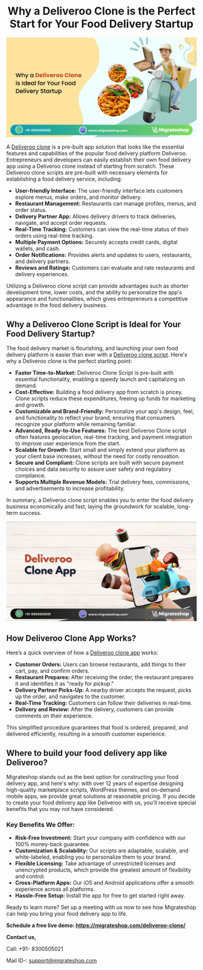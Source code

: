 <h1 align="center"> Why a Deliveroo Clone is the Perfect Start for Your Food Delivery Startup </h1> 

<div class="Box-sc-g0xbh4-0 iIZCet"><img alt=“deliverooclone.png" src="https://github.com/migrateshop/deliveroo-clone/blob/main/images/deliveroo-clone.png" data-hpc="true" class="Box-sc-g0xbh4-0 kzRgrI"></div>

A [Deliveroo clone](https://migrateshop.com/deliveroo-clone/) is a pre-built app solution that looks like the essential features and capabilities of the popular food delivery platform Deliveroo. Entrepreneurs and developers can easily establish their own food delivery app using a Deliveroo clone instead of starting from scratch. These Deliveroo clone scripts are pre-built with necessary elements for establishing a food delivery service, including:

* **User-friendly Interface:** The user-friendly interface lets customers explore menus, make orders, and monitor delivery.
* **Restaurant Management:** Restaurants can manage profiles, menus, and order status.
* **Delivery Partner App:** Allows delivery drivers to track deliveries, navigate, and accept order requests.
* **Real-Time Tracking:** Customers can view the real-time status of their orders using real-time tracking.
* **Multiple Payment Options:** Securely accepts credit cards, digital wallets, and cash.
* **Order Notifications:** Provides alerts and updates to users, restaurants, and delivery partners.
* **Reviews and Ratings:** Customers can evaluate and rate restaurants and delivery experiences.

Utilizing a Deliveroo clone script can provide advantages such as shorter development time, lower costs, and the ability to personalize the app's appearance and functionalities, which gives entrepreneurs a competitive advantage in the food delivery business.

## Why a Deliveroo Clone Script is Ideal for Your Food Delivery Startup?
The food delivery market is flourishing, and launching your own food delivery platform is easier than ever with a [Deliveroo clone script](https://migrateshop.com/deliveroo-clone/). Here's why a Deliveroo clone is the perfect starting point:

* **Faster Time-to-Market:** Deliveroo Clone Script is pre-built with essential functionality, enabling a speedy launch and capitalizing on demand.
* **Cost-Effective:** Building a food delivery app from scratch is pricey. Clone scripts reduce these expenditures, freeing up funds for marketing and growth.
* **Customizable and Brand-Friendly:** Personalize your app's design, feel, and functionality to reflect your brand, ensuring that consumers recognize your platform while remaining familiar.
* **Advanced, Ready-to-Use Features:** The best Deliveroo Clone script often features geolocation, real-time tracking, and payment integration to improve user experience from the start.
* **Scalable for Growth:** Start small and simply extend your platform as your client base increases, without the need for costly renovation.
* **Secure and Compliant:** Clone scripts are built with secure payment choices and data security to assure user safety and regulatory compliance.
* **Supports Multiple Revenue Models:** Trial delivery fees, commissions, and advertisements to increase profitability.

In summary, a Deliveroo clone script enables you to enter the food delivery business economically and fast, laying the groundwork for scalable, long-term success.

<div class="Box-sc-g0xbh4-0 iIZCet"><img alt=“deliverooclone.png" src="https://github.com/migrateshop/deliveroo-clone/blob/main/images/deliveroo-clone-app.png" data-hpc="true" class="Box-sc-g0xbh4-0 kzRgrI"></div>

## How Deliveroo Clone App Works?
Here’s a quick overview of how a [Deliveroo clone app](https://migrateshop.com/deliveroo-clone/) works:

* **Customer Orders:** Users can browse restaurants, add things to their cart, pay, and confirm orders.
* **Restaurant Prepares:** After receiving the order, the restaurant prepares it and identifies it as "ready for pickup."
* **Delivery Partner Picks-Up:** A nearby driver accepts the request, picks up the order, and navigates to the customer.
* **Real-Time Tracking:** Customers can follow their deliveries in real-time.
* **Delivery and Review:** After the delivery, customers can provide comments on their experience.

This simplified procedure guarantees that food is ordered, prepared, and delivered efficiently, resulting in a smooth customer experience.

## Where to build your food delivery app like Deliveroo?
Migrateshop stands out as the best option for constructing your food delivery app, and here's why: with over 12 years of expertise designing high-quality marketplace scripts, WordPress themes, and on-demand mobile apps, we provide great solutions at reasonable pricing. If you decide to create your food delivery app like Deliveroo with us, you'll receive special benefits that you may not have considered.

### Key Benefits We Offer:
* **Risk-Free Investment:** Start your company with confidence with our 100% money-back guarantee.
* **Customization & Scalability:** Our scripts are adaptable, scalable, and white-labeled, enabling you to personalize them to your brand.
* **Flexible Licensing:** Take advantage of unrestricted licenses and unencrypted products, which provide the greatest amount of flexibility and control.
* **Cross-Platform Apps:** Our iOS and Android applications offer a smooth experience across all platforms.
* **Hassle-Free Setup:** Install the app for free to get started right away.

Ready to learn more? Set up a meeting with us now to see how Migrateshop can help you bring your food delivery app to life.

**Schedule a free live demo: https://migrateshop.com/deliveroo-clone/**


**Contact us,** 

Call: +91- 8300505021

Mail ID-: support@migrateshop.com  
